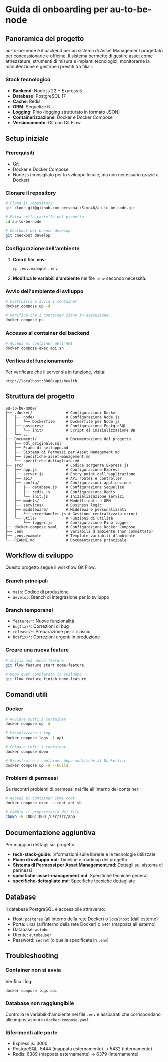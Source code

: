 # Guida di onboarding per au-to-be-node

## Panoramica del progetto

au-to-be-node è il backend per un sistema di Asset Management progettato per concessionarie e officine. Il sistema permette di gestire asset come attrezzature, strumenti di misura e impianti tecnologici, monitorarne la manutenzione e gestirne i prestiti tra filiali.

### Stack tecnologico

- **Backend**: Node.js 22 + Express 5
- **Database**: PostgreSQL 17
- **Cache**: Redis
- **ORM**: Sequelize 6
- **Logging**: Pino (logging strutturato in formato JSON)
- **Containerizzazione**: Docker e Docker Compose
- **Versionamento**: Git con Git Flow

## Setup iniziale

### Prerequisiti

- Git
- Docker e Docker Compose
- Node.js (consigliato per lo sviluppo locale, ma non necessario grazie a Docker)

### Clonare il repository

```bash
# Clona il repository
git clone git@github.com-personal:Simo46/au-to-be-node.git

# Entra nella cartella del progetto
cd au-to-be-node

# Checkout del branch develop
git checkout develop
```

### Configurazione dell'ambiente

1. **Crea il file .env**:
   ```bash
   cp .env.example .env
   ```

2. **Modifica le variabili d'ambiente** nel file `.env` secondo necessità.

### Avvio dell'ambiente di sviluppo

```bash
# Costruisci e avvia i container
docker compose up -d

# Verifica che i container siano in esecuzione
docker compose ps
```

### Accesso al container del backend

```bash
# Accedi al container dell'API
docker compose exec api sh
```

### Verifica del funzionamento

Per verificare che il server sia in funzione, visita:
```
http://localhost:3000/api/health
```

## Struttura del progetto

```
au-to-be-node/
├── .docker/               # Configurazioni Docker
│   ├── node/              # Configurazione Node.js
│   │   └── Dockerfile     # Dockerfile per Node.js
│   ├── postgres/          # Configurazione PostgreSQL
│   │   └── init/          # Script di inizializzazione DB
│   └── ...
├── Documenti/             # Documentazione del progetto
│   ├── ddl_originale.sql
│   ├── Piano di sviluppo.md
│   ├── Sistema di Permessi per Asset Management.md
│   ├── specifiche-asset-management.md
│   └── specifiche-dettagliate.md
├── src/                   # Codice sorgente Express.js
│   ├── app.js             # Configurazione Express
│   ├── server.js          # Entry point dell'applicazione
│   ├── api/               # API routes e controller
│   ├── config/            # Configurazioni applicazione
│   │   ├── database.js    # Configurazione Sequelize
│   │   ├── redis.js       # Configurazione Redis
│   │   └── init.js        # Inizializzazione servizi
│   ├── models/            # Modelli dati e ORM
│   ├── services/          # Business logic
│   ├── middleware/        # Middleware personalizzati
│   │   └── errorHandler.js # Gestione centralizzata errori
│   └── utils/             # Funzioni di utilità
│       └── logger.js      # Configurazione Pino logger
├── docker-compose.yaml    # Configurazione Docker Compose
├── .env                   # Variabili d'ambiente (non committato)
├── .env.example           # Template variabili d'ambiente
└── README.md              # Documentazione principale
```

## Workflow di sviluppo

Questo progetto segue il workflow Git Flow:

### Branch principali
- `main`: Codice di produzione
- `develop`: Branch di integrazione per lo sviluppo

### Branch temporanei
- `feature/*`: Nuove funzionalità
- `bugfix/*`: Correzioni di bug
- `release/*`: Preparazione per il rilascio
- `hotfix/*`: Correzioni urgenti in produzione

### Creare una nuova feature

```bash
# Inizia una nuova feature
git flow feature start nome-feature

# Dopo aver completato lo sviluppo
git flow feature finish nome-feature
```

## Comandi utili

### Docker

```bash
# Avviare tutti i container
docker compose up -d

# Visualizzare i log
docker compose logs -f api

# Fermare tutti i container
docker compose down

# Ricostruire i container dopo modifiche al Dockerfile
docker compose up -d --build
```

### Problemi di permessi

Se riscontri problemi di permessi nei file all'interno del container:

```bash
# Accedi al container come root
docker compose exec -u root api sh

# Cambia il proprietario dei file
chown -R 1000:1000 /usr/src/app
```

## Documentazione aggiuntiva

Per maggiori dettagli sul progetto:

- **tech-stack-guide**: Informazioni sulle librerie e le tecnologie utilizzate
- **Piano di sviluppo.md**: Timeline e roadmap del progetto
- **Sistema di Permessi per Asset Management.md**: Dettagli sul sistema di permessi
- **specifiche-asset-management.md**: Specifiche tecniche generali
- **specifiche-dettagliate.md**: Specifiche tecniche dettagliate

## Database

Il database PostgreSQL è accessibile attraverso:
- Host: `postgres` (all'interno della rete Docker) o `localhost` (dall'esterno)
- Porta: `5432` (all'interno della rete Docker) o `5444` (mappata all'esterno)
- Database: `autobe`
- Utente: `autobeuser`
- Password: `secret` (o quella specificata in `.env`)

## Troubleshooting

### Container non si avvia
Verifica i log:

```bash
docker compose logs api
```

### Database non raggiungibile
Controlla le variabili d'ambiente nel file `.env` e assicurati che corrispondano alle impostazioni in `docker-compose.yaml`.

### Riferimenti alle porte
- Express.js: 3000
- PostgreSQL: 5444 (mappata esternamente) -> 5432 (internamente)
- Redis: 6389 (mappata esternamente) -> 6379 (internamente)